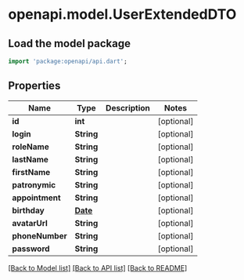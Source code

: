 # openapi.model.UserExtendedDTO

## Load the model package
```dart
import 'package:openapi/api.dart';
```

## Properties
Name | Type | Description | Notes
------------ | ------------- | ------------- | -------------
**id** | **int** |  | [optional] 
**login** | **String** |  | [optional] 
**roleName** | **String** |  | [optional] 
**lastName** | **String** |  | [optional] 
**firstName** | **String** |  | [optional] 
**patronymic** | **String** |  | [optional] 
**appointment** | **String** |  | [optional] 
**birthday** | [**Date**](Date.md) |  | [optional] 
**avatarUrl** | **String** |  | [optional] 
**phoneNumber** | **String** |  | [optional] 
**password** | **String** |  | [optional] 

[[Back to Model list]](../README.md#documentation-for-models) [[Back to API list]](../README.md#documentation-for-api-endpoints) [[Back to README]](../README.md)


